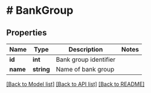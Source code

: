 # # BankGroup

## Properties

Name | Type | Description | Notes
------------ | ------------- | ------------- | -------------
**id** | **int** | Bank group identifier |
**name** | **string** | Name of bank group |

[[Back to Model list]](../../README.md#models) [[Back to API list]](../../README.md#endpoints) [[Back to README]](../../README.md)
